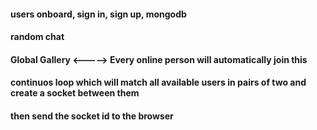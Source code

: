 #### users onboard, sign in, sign up, mongodb

#### random chat

#### Global Gallery <-----> Every online person will automatically join this

#### continuos loop which will match all available users in pairs of two and create a socket between them

#### then send the socket id to the browser
